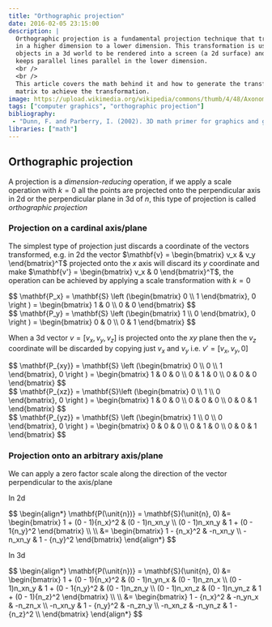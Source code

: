 ```yaml
---
title: "Orthographic projection"
date: 2016-02-05 23:15:00
description: |
  Orthographic projection is a fundamental projection technique that transforms objects
  in a higher dimension to a lower dimension. This transformation is usually used for
  objects in a 3d world to be rendered into a screen (a 2d surface) and in the process
  keeps parallel lines parallel in the lower dimension.
  <br />
  <br />
  This article covers the math behind it and how to generate the transformation
  matrix to achieve the transformation.
image: https://upload.wikimedia.org/wikipedia/commons/thumb/4/48/Axonometric_projection.svg/800px-Axonometric_projection.svg.png
tags: ["computer graphics", "orthographic projection"]
bibliography:
 - "Dunn, F. and Parberry, I. (2002). 3D math primer for graphics and game development. Plano, Tex.: Wordware Pub."
libraries: ["math"]
---
```


## Orthographic projection

A projection is a *dimension-reducing* operation, if we apply a scale operation with $k = 0$ all the points are projected onto the perpendicular axis in 2d or the perpendicular plane in 3d of $\unit{n}$, this type of projection is called *orthographic projection*

### Projection on a cardinal axis/plane

The simplest type of projection just discards a coordinate of the vectors transformed, e.g. in 2d the vector $\mathbf{v} = \begin{bmatrix} v_x & v_y \end{bmatrix}^T$ projected onto the $x$ axis will discard its $y$ coordinate and make $\mathbf{v'} = \begin{bmatrix} v_x & 0 \end{bmatrix}^T$, the operation can be achieved by applying a scale transformation with $k = 0$

<div>$$
\mathbf{P_x} = \mathbf{S} \left (\begin{bmatrix}
0 \\ 1
\end{bmatrix}, 0 \right ) = \begin{bmatrix}
1 & 0 \\
0 & 0
\end{bmatrix}
$$</div>

<div>$$
\mathbf{P_y} = \mathbf{S} \left (\begin{bmatrix}
1 \\ 0
\end{bmatrix}, 0 \right ) = \begin{bmatrix}
0 & 0 \\
0 & 1
\end{bmatrix}
$$</div>

When a 3d vector $v = [v_x, v_y, v_z]$ is projected onto the $xy$ plane then the $v_z$ coordinate will be discarded by copying just $v_x$ and $v_y$ i.e. $v' = [v_x, v_y, 0]$

<div>$$
\mathbf{P_{xy}} = \mathbf{S} \left (\begin{bmatrix}
0 \\ 0 \\ 1
\end{bmatrix}, 0 \right ) = \begin{bmatrix}
1 & 0 & 0 \\
0 & 1 & 0 \\
0 & 0 & 0
\end{bmatrix}
$$</div>

<div>$$
\mathbf{P_{xz}} = \mathbf{S}\left (\begin{bmatrix}
0 \\ 1 \\ 0
\end{bmatrix}, 0 \right ) = \begin{bmatrix}
1 & 0 & 0 \\
0 & 0 & 0 \\
0 & 0 & 1
\end{bmatrix}
$$</div>

<div>$$
\mathbf{P_{yz}} = \mathbf{S} \left (\begin{bmatrix}
1 \\ 0 \\ 0
\end{bmatrix}, 0 \right ) = \begin{bmatrix}
0 & 0 & 0 \\
0 & 1 & 0 \\
0 & 0 & 1
\end{bmatrix}
$$</div>

### Projection onto an arbitrary axis/plane

We can apply a zero factor scale along the direction of the vector perpendicular to the axis/plane

In 2d

<div>$$
\begin{align*}
\mathbf{P(\unit{n})} = \mathbf{S}(\unit{n}, 0) &= \begin{bmatrix}
1 + (0 - 1){n_x}^2 & (0 - 1)n_xn_y \\
(0 - 1)n_xn_y & 1 + (0 - 1{n_y}^2
\end{bmatrix} \\
\\
&= \begin{bmatrix}
1 - {n_x}^2 & -n_xn_y \\
-n_xn_y & 1 - {n_y}^2
\end{bmatrix}
\end{align*}
$$</div>

In 3d

<div>$$
\begin{align*}
\mathbf{P(\unit{n})} = \mathbf{S}(\unit{n}, 0) &= \begin{bmatrix}
1 + (0 - 1){n_x}^2 & (0 - 1)n_yn_x & (0 - 1)n_zn_x \\
(0 - 1)n_xn_y & 1 + (0 - 1{n_y}^2 & (0 - 1)n_zn_y \\
(0 - 1)n_xn_z & (0 - 1)n_yn_z & 1 + (0 - 1){n_z}^2
\end{bmatrix} \\
\\
&= \begin{bmatrix}
1 - {n_x}^2 & -n_yn_x & -n_zn_x \\
-n_xn_y & 1 - {n_y}^2 & -n_zn_y \\
-n_xn_z & -n_yn_z & 1 - {n_z}^2 \\
\end{bmatrix}
\end{align*}
$$</div>
